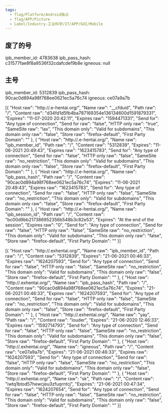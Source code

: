 ```yaml
---
tags:
  - flag/Platform/Android独占
  - flag/APP/Picture
  - Label/Industry-工业科学/IT/APP/GUI/Mobile
---
```


## 废了的号
ipb_member_id: 4783638
ipb_pass_hash: c31577fae8f8a9536f32cdafcdef9b8e
igneous: null

## 主号

ipb_member_id: 5312839
ipb_pass_hash: 90cac0d894a98f768ee0621ec5a76c74
igneous: ce07a9a7b

[{
  "Host raw": "http://.e-hentai.org/",
  "Name raw": "__cfduid",
  "Path raw": "/",
  "Content raw": "d34fd1d5fb4ba787169354e136134600d1591879331",
  "Expires": "11-07-2020 20:42:11",
  "Expires raw": "1594471331",
  "Send for": "Any type of connection",
  "Send for raw": "false",
  "HTTP only raw": "true",
  "SameSite raw": "lax",
  "This domain only": "Valid for subdomains",
  "This domain only raw": "false",
  "Store raw": "firefox-default",
  "First Party Domain": ""
},
{
  "Host raw": "http://.e-hentai.org/",
  "Name raw": "ipb_member_id",
  "Path raw": "/",
  "Content raw": "5312839",
  "Expires": "11-06-2021 20:49:43",
  "Expires raw": "1623415783",
  "Send for": "Any type of connection",
  "Send for raw": "false",
  "HTTP only raw": "false",
  "SameSite raw": "no_restriction",
  "This domain only": "Valid for subdomains",
  "This domain only raw": "false",
  "Store raw": "firefox-default",
  "First Party Domain": ""
},
{
  "Host raw": "http://.e-hentai.org/",
  "Name raw": "ipb_pass_hash",
  "Path raw": "/",
  "Content raw": "90cac0d894a98f768ee0621ec5a76c74",
  "Expires": "11-06-2021 20:49:43",
  "Expires raw": "1623415783",
  "Send for": "Any type of connection",
  "Send for raw": "false",
  "HTTP only raw": "false",
  "SameSite raw": "no_restriction",
  "This domain only": "Valid for subdomains",
  "This domain only raw": "false",
  "Store raw": "firefox-default",
  "First Party Domain": ""
},
{
  "Host raw": "http://.e-hentai.org/",
  "Name raw": "ipb_session_id",
  "Path raw": "/",
  "Content raw": "bc00d9bb217386952356b548b3c82e53",
  "Expires": "At the end of the session",
  "Expires raw": "0",
  "Send for": "Any type of connection",
  "Send for raw": "false",
  "HTTP only raw": "false",
  "SameSite raw": "no_restriction",
  "This domain only": "Valid for subdomains",
  "This domain only raw": "false",
  "Store raw": "firefox-default",
  "First Party Domain": ""
}]


[{
  "Host raw": "http://.exhentai.org/",
  "Name raw": "ipb_member_id",
  "Path raw": "/",
  "Content raw": "5312839",
  "Expires": "21-06-2021 00:46:33",
  "Expires raw": "1624207593",
  "Send for": "Any type of connection",
  "Send for raw": "false",
  "HTTP only raw": "false",
  "SameSite raw": "no_restriction",
  "This domain only": "Valid for subdomains",
  "This domain only raw": "false",
  "Store raw": "firefox-default",
  "First Party Domain": ""
},
{
  "Host raw": "http://.exhentai.org/",
  "Name raw": "ipb_pass_hash",
  "Path raw": "/",
  "Content raw": "90cac0d894a98f768ee0621ec5a76c74",
  "Expires": "21-06-2021 00:46:33",
  "Expires raw": "1624207593",
  "Send for": "Any type of connection",
  "Send for raw": "false",
  "HTTP only raw": "false",
  "SameSite raw": "no_restriction",
  "This domain only": "Valid for subdomains",
  "This domain only raw": "false",
  "Store raw": "firefox-default",
  "First Party Domain": ""
},
{
  "Host raw": "http://.exhentai.org/",
  "Name raw": "yay",
  "Path raw": "/",
  "Content raw": "louder",
  "Expires": "21-06-2020 12:46:33",
  "Expires raw": "1592714793",
  "Send for": "Any type of connection",
  "Send for raw": "false",
  "HTTP only raw": "false",
  "SameSite raw": "no_restriction",
  "This domain only": "Valid for subdomains",
  "This domain only raw": "false",
  "Store raw": "firefox-default",
  "First Party Domain": ""
},
{
  "Host raw": "http://.exhentai.org/",
  "Name raw": "igneous",
  "Path raw": "/",
  "Content raw": "ce07a9a7b",
  "Expires": "21-06-2021 00:46:33",
  "Expires raw": "1624207593",
  "Send for": "Any type of connection",
  "Send for raw": "false",
  "HTTP only raw": "false",
  "SameSite raw": "no_restriction",
  "This domain only": "Valid for subdomains",
  "This domain only raw": "false",
  "Store raw": "firefox-default",
  "First Party Domain": ""
},
{
  "Host raw": "http://.exhentai.org/",
  "Name raw": "sk",
  "Path raw": "/",
  "Content raw": "iwtq1btod57hewcjeu3zfuqrntcj",
  "Expires": "21-06-2021 00:47:34",
  "Expires raw": "1624207654",
  "Send for": "Any type of connection",
  "Send for raw": "false",
  "HTTP only raw": "false",
  "SameSite raw": "no_restriction",
  "This domain only": "Valid for subdomains",
  "This domain only raw": "false",
  "Store raw": "firefox-default",
  "First Party Domain": ""
}]
